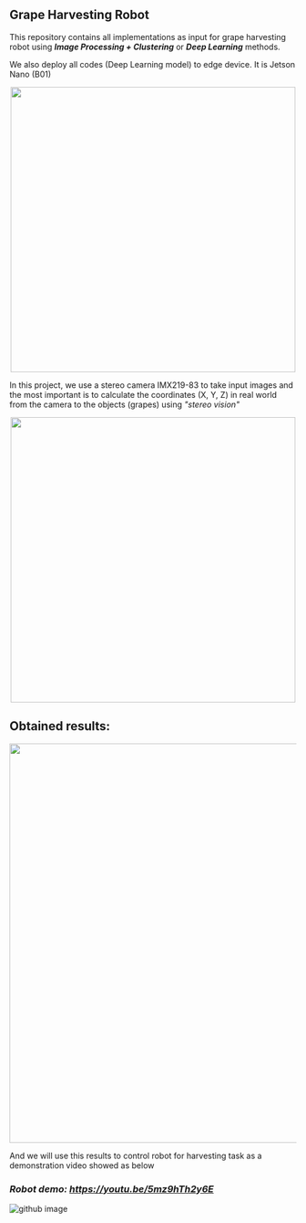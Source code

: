 ## Grape Harvesting Robot

This repository contains all implementations as input for grape harvesting robot using ***Image Processing + Clustering*** or ***Deep Learning*** methods.

We also deploy all codes (Deep Learning model) to edge device. It is Jetson Nano (B01)

<p align="center">
  <img src="https://github.com/huynhloc04/LVTN/blob/main/images/JetsonNano.jpg" width="500" />
</p>

In this project, we use a stereo camera IMX219-83 to take input images and the most important is to calculate the coordinates (X, Y, Z) in real world from the camera to the objects (grapes) using *"stereo vision"*

<p align="center">
  <img src="https://github.com/huynhloc04/LVTN/blob/main/images/stereo_camera.jpg" width="500" />
</p>

## Obtained results:

<p align="center">
  <img src="https://github.com/huynhloc04/LVTN/blob/main/images/result.jpg" width="700" />
</p>

And we will use this results to control robot for harvesting task as a demonstration video showed as below

### ***Robot demo:*** *https://youtu.be/5mz9hTh2y6E*

![github image](https://github.com/huynhloc04/LVTN/blob/main/images/Grape_Robot.jpg)


